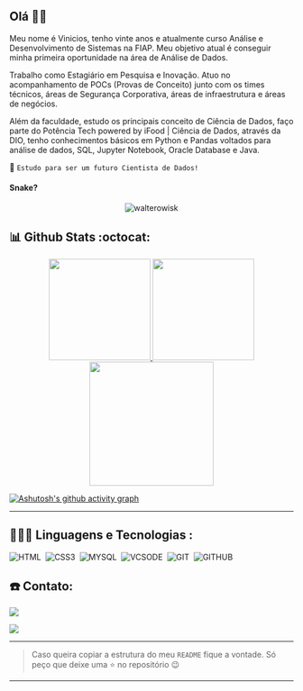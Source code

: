 ## Olá 👋🏽
  
Meu nome é Vinicios, tenho vinte anos e atualmente curso Análise e Desenvolvimento de Sistemas na FIAP. Meu objetivo atual é conseguir minha primeira oportunidade na área de Análise de Dados.

Trabalho como Estagiário em Pesquisa e Inovação. Atuo no acompanhamento de POCs (Provas de Conceito) junto com os times técnicos, áreas de Segurança Corporativa, áreas de infraestrutura e áreas de negócios. 

Além da faculdade, estudo os principais conceito de Ciência de Dados, faço parte do Potência Tech powered by iFood | Ciência de Dados, através da DIO, tenho conhecimentos básicos em Python e Pandas voltados para análise de dados, SQL, Jupyter Notebook, Oracle Database e Java. 

:rocket: `Estudo para ser um futuro Cientista de Dados!`
  
#### Snake?

<p  class="Profile Views Badge"  align="center"> <img  src="https://komarev.com/ghpvc/?username=walterowisk&label=Profile%20views&color=bb9af7&style=for-the-badge"  alt="walterowisk" />

</p>

  

## :bar_chart: Github Stats :octocat:

<div  align="center"  style="display: inline_block">

<a  href="https://github.com/vvinicios">

<img  height="180em"  src="https://github-readme-stats.vercel.app/api?username=vvinicios&show_icons=true&theme=tokyonight&include_all_commits=true&count_private=true"/>

<img  height="180em"  src="https://github-readme-stats.vercel.app/api/top-langs/?username=vvinicios&layout=compact&langs_count=8&theme=tokyonight"/>

</div>

  

<div  align="center"  style="display: inline_block">

<a  href="https://git.io/streak-stats">

<img  height="220em"  src="https://github-readme-streak-stats.herokuapp.com?user=vvinicios&theme=tokyonight"/>

</div>

  

<div>

  

[![Ashutosh's github activity graph](https://github-readme-activity-graph.vercel.app/graph?username=vvinicios&bg_color=1a1b27&color=be91f2&line=628fdb&point=57bdad&area=true&hide_border=true)](https://github.com/ashutosh00710/github-readme-activity-graph)

  

</div>

  

---

  

## 🧑🏽‍💻 Linguagens e Tecnologias :

![HTML](https://img.shields.io/badge/HTML5-E34F26.svg?style=for-the-badge&logo=HTML5&logoColor=white)&nbsp;
![CSS3](https://img.shields.io/badge/CSS3-1572B6.svg?style=for-the-badge&logo=CSS3&logoColor=white)&nbsp;
![MYSQL](https://img.shields.io/badge/MySQL-4479A1.svg?style=for-the-badge&logo=MySQL&logoColor=white)&nbsp;
![VCSODE](https://img.shields.io/badge/Visual%20Studio%20Code-007ACC.svg?style=for-the-badge&logo=Visual-Studio-Code&logoColor=white)&nbsp;
![GIT](https://img.shields.io/badge/Git-F05032.svg?style=for-the-badge&logo=Git&logoColor=white)&nbsp;
![GITHUB](https://img.shields.io/badge/GitHub-181717.svg?style=for-the-badge&logo=GitHub&logoColor=white)&nbsp;


## :phone: Contato:
 
<div>

<a  href  =  "mailto:viniciosramos0123@hotmail.com"><img  src="https://img.shields.io/badge/Hotmail-0078D4?style=for-the-badge&logo=microsoft-outlook&logoColor=black" target="_blank">

</a>
<a  href="https://www.linkedin.com/in/vinicios-ramos-68393618a"  target="_blank"><img  src="https://img.shields.io/badge/-LinkedIn-%230077B5?style=for-the-badge&logo=linkedin&logoColor=white"  target="_blank">
</a>

</div>

---
> Caso queira copiar a estrutura do meu `README` fique a vontade. Só peço que deixe uma :star: no repositório :wink:
---